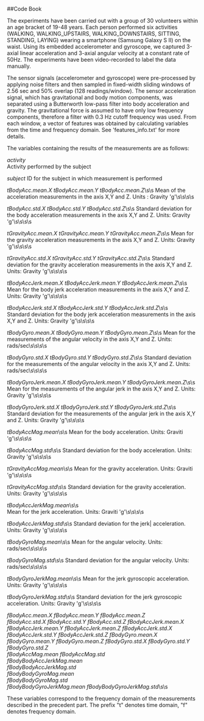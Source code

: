 ##Code Book

The experiments have been carried out with a group of 30 volunteers within an age bracket of 19-48 years. Each person performed six activities (WALKING, WALKING_UPSTAIRS, WALKING_DOWNSTAIRS, SITTING, STANDING, LAYING) wearing a smartphone (Samsung Galaxy S II) on the waist. Using its embedded accelerometer and gyroscope, we captured 3-axial linear acceleration and 3-axial angular velocity at a constant rate of 50Hz. The experiments have been video-recorded to label the data manually. 

The sensor signals (accelerometer and gyroscope) were pre-processed by applying noise filters and then sampled in fixed-width sliding windows of 2.56 sec and 50% overlap (128 readings/window). The sensor acceleration signal, which has gravitational and body motion components, was separated using a Butterworth low-pass filter into body acceleration and gravity. The gravitational force is assumed to have only low frequency components, therefore a filter with 0.3 Hz cutoff frequency was used. From each window, a vector of features was obtained by calculating variables from the time and frequency domain. See 'features_info.txt' for more details. 

The variables containing the results of the measurements are as follows:

*activity*	
	Activity performed by the subject
	
*subject*
	ID for the subject in which measurement is performed
	
*tBodyAcc.mean.X*           *tBodyAcc.mean.Y*           *tBodyAcc.mean.Z*\s\s
	Mean of the acceleration measurements in the axis X,Y and Z. Units : Gravity 'g'\s\s\s\s
	
*tBodyAcc.std.X*            *tBodyAcc.std.Y*            *tBodyAcc.std.Z*\s\s
    Standard deviation for the body acceleration measurements in the axis X,Y and Z. Units: Gravity 'g'\s\s\s\s
	
*tGravityAcc.mean.X*        *tGravityAcc.mean.Y*        *tGravityAcc.mean.Z*\s\s
	Mean for the gravity acceleration measurements  in the axis X,Y and Z. Units: Gravity 'g'\s\s\s\s
	
*tGravityAcc.std.X*         *tGravityAcc.std.Y*         *tGravityAcc.std.Z*\s\s
	Standard deviation for the gravity acceleration measurements  in the axis X,Y and Z. Units: Gravity 'g'\s\s\s\s
	
*tBodyAccJerk.mean.X*		*tBodyAccJerk.mean.Y*       *tBodyAccJerk.mean.Z*\s\s
	Mean for the body jerk acceleration measurements in the axis X,Y and Z. Units: Gravity 'g'\s\s\s\s
	
*tBodyAccJerk.std.X*        *tBodyAccJerk.std.Y*        *tBodyAccJerk.std.Z*\s\s       
	Standard deviation for the body jerk acceleration measurements in the axis X,Y and Z. Units: Gravity 'g'\s\s\s\s
	
*tBodyGyro.mean.X*          *tBodyGyro.mean.Y*          *tBodyGyro.mean.Z*\s\s
	Mean for the measurements of the angular velocity in the axis X,Y and Z. Units: rads/sec\s\s\s\s
	
*tBodyGyro.std.X*           *tBodyGyro.std.Y*			*tBodyGyro.std.Z*\s\s
	Standard deviation for the measurements of the angular velocity in the axis X,Y and Z. Units: rads/sec\s\s\s\s
	
*tBodyGyroJerk.mean.X*      *tBodyGyroJerk.mean.Y*      *tBodyGyroJerk.mean.Z*\s\s
	Mean for the measurements of the angular jerk in the axis X,Y and Z. Units: Gravity 'g'\s\s\s\s
	
*tBodyGyroJerk.std.X*		*tBodyGyroJerk.std.Y*       *tBodyGyroJerk.std.Z*\s\s
	Standard deviation for the measurements of the angular jerk in the axis X,Y and Z. Units: Gravity 'g'\s\s\s\s
	
*tBodyAccMag.mean*\s\s
	Mean for the body acceleration. Units: Graviti 'g'\s\s\s\s
	
*tBodyAccMag.std*\s\s
	Standard deviation for the body acceleration. Units: Gravity 'g'\s\s\s\s
	
*tGravityAccMag.mean*\s\s
	Mean for the gravity acceleration. Units: Graviti 'g'\s\s\s\s
	
*tGravityAccMag.std*\s\s
	Standard deviation for the gravity acceleration. Units: Gravity 'g'\s\s\s\s
	
*tBodyAccJerkMag.mean*\s\s      
	Mean for the jerk acceleration. Units: Graviti 'g'\s\s\s\s
	
*tBodyAccJerkMag.std*\s\s
	Standard deviation for the jerk| acceleration. Units: Gravity 'g'\s\s\s\s
	
*tBodyGyroMag.mean*\s\s
	Mean for the angular velocity. Units: rads/sec\s\s\s\s
	
*tBodyGyroMag.std*\s\s
	Standard deviation for the angular velocity. Units: rads/sec\s\s\s\s
	
*tBodyGyroJerkMag.mean*\s\s
	Mean for the jerk gyroscopic acceleration. Units: Gravity 'g'\s\s\s\s
	
*tBodyGyroJerkMag.std*\s\s
	Standard deviation for the jerk gyroscopic acceleration. Units: Gravity 'g'\s\s\s\s

*fBodyAcc.mean.X*           *fBodyAcc.mean.Y*			*fBodyAcc.mean.Z*          
*fBodyAcc.std.X*            *fBodyAcc.std.Y*            *fBodyAcc.std.Z*
*fBodyAccJerk.mean.X*       *fBodyAccJerk.mean.Y*      *fBodyAccJerk.mean.Z*
*fBodyAccJerk.std.X*        *fBodyAccJerk.std.Y*        *fBodyAccJerk.std.Z*
*fBodyGyro.mean.X*			*fBodyGyro.mean.Y*          *fBodyGyro.mean.Z*
*fBodyGyro.std.X*           *fBodyGyro.std.Y*           *fBodyGyro.std.Z*          
*fBodyAccMag.mean*
*fBodyAccMag.std*           
*fBodyBodyAccJerkMag.mean*  
*fBodyBodyAccJerkMag.std*   
*fBodyBodyGyroMag.mean*    
*fBodyBodyGyroMag.std*      
*fBodyBodyGyroJerkMag.mean* 
*fBodyBodyGyroJerkMag.std*\s\s 

These variables correspond to the frequency domain of the measurements described in the precedent part. The prefix "t" denotes time domain, "f" denotes frequency domain.

